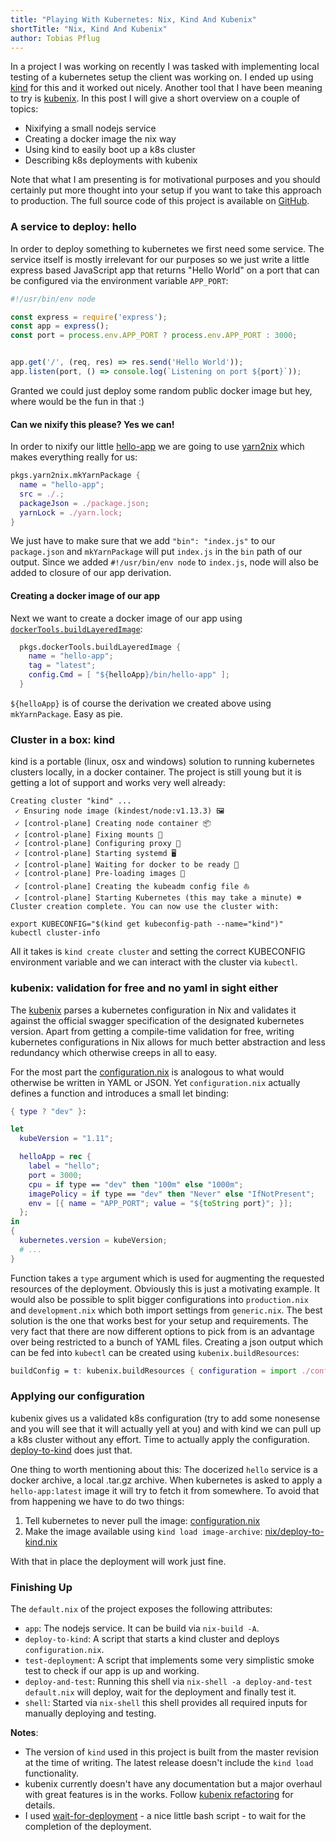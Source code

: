 ```yaml
---
title: "Playing With Kubernetes: Nix, Kind And Kubenix"
shortTitle: "Nix, Kind And Kubenix"
author: Tobias Pflug
---
```


<meta name="twitter:card" content="summary_large_image" />
<meta name="twitter:site" content="@tweagio" />
<meta name="twitter:creator" content="@tweagio" />
<meta property="og:url" content="https://www.tweag.io/posts/2019-03-05-playing-with-kubernetes.html" />
<meta property="og:title" content="Playing With Kubernetes: Nix, Kind And Kubenix" />

In a project I was working on recently I was tasked with implementing local testing of a kubernetes setup the client was working on. I ended up using [kind](https://github.com/kubernetes-sigs/kind) for this and it worked out nicely. Another tool that I have been meaning to try is [kubenix](https://github.com/xtruder/kubenix). In this post I will give a short overview on a couple of topics:

- Nixifying a small nodejs service
- Creating a docker image the nix way
- Using kind to easily boot up a k8s cluster
- Describing k8s deployments with kubenix

Note that what I am presenting is for motivational purposes and you should certainly put more thought into your setup if you want to take this approach to production. The full source code of this project is available on [GitHub](https://github.com/gilligan/kind-kubenix/tree/master).

### A service to deploy: hello

In order to deploy something to kubernetes we first need some service. The service itself is mostly irrelevant for our purposes so we just write a little express based JavaScript app that returns "Hello World" on a port that can be configured via the environment variable `APP_PORT`:

```js
#!/usr/bin/env node

const express = require('express');
const app = express();
const port = process.env.APP_PORT ? process.env.APP_PORT : 3000;


app.get('/', (req, res) => res.send('Hello World'));
app.listen(port, () => console.log(`Listening on port ${port}`));
```

Granted we could just deploy some random public docker image but hey, where would be the fun in that :)

#### Can we nixify this please? Yes we can!

In order to nixify our little [hello-app](https://github.com/gilligan/kind-kubenix/blob/master/hello-app/index.js) we are going to use
[yarn2nix](https://github.com/moretea/yarn2nix) which makes everything really for us:

```nix
pkgs.yarn2nix.mkYarnPackage {
  name = "hello-app";
  src = ./.;
  packageJson = ./package.json;
  yarnLock = ./yarn.lock;
}
```

We just have to make sure that we add `"bin": "index.js"` to our `package.json` and `mkYarnPackage` will put
`index.js` in the `bin` path of our output. Since we added `#!/usr/bin/env node` to `index.js`, node will also be
added to closure of our app derivation.

#### Creating a docker image of our app

Next we want to create a docker image of our app using [`dockerTools.buildLayeredImage`](https://nixos.org/nixpkgs/manual/#ssec-pkgs-dockerTools-buildLayeredImage):

```nix
  pkgs.dockerTools.buildLayeredImage {
    name = "hello-app";
    tag = "latest";
    config.Cmd = [ "${helloApp}/bin/hello-app" ];
  }
```
`${helloApp}` is of course the derivation we created above using `mkYarnPackage`. Easy as pie.

### Cluster in a box: kind

kind is a portable (linux, osx and windows) solution to running kubernetes clusters locally, in a docker container. The project
is still young but it is getting a lot of support and works very well already:

```
Creating cluster "kind" ...
 ✓ Ensuring node image (kindest/node:v1.13.3) 🖼
 ✓ [control-plane] Creating node container 📦 
 ✓ [control-plane] Fixing mounts 🗻 
 ✓ [control-plane] Configuring proxy 🐋
 ✓ [control-plane] Starting systemd 🖥 
 ✓ [control-plane] Waiting for docker to be ready 🐋 
 ✓ [control-plane] Pre-loading images 🐋 
 ✓ [control-plane] Creating the kubeadm config file ⛵ 
 ✓ [control-plane] Starting Kubernetes (this may take a minute) ☸ 
Cluster creation complete. You can now use the cluster with:

export KUBECONFIG="$(kind get kubeconfig-path --name="kind")"
kubectl cluster-info
```

All it takes is `kind create cluster` and setting the correct KUBECONFIG environment variable and we can interact with the cluster via `kubectl`.


### kubenix: validation for free and no yaml in sight either

The [kubenix](https://github.com/xtruder/kubenix) parses a kubernetes configuration in Nix and validates it against the official swagger specification of the designated kubernetes version. Apart from getting a compile-time validation for free, writing kubernetes configurations in Nix allows for much better abstraction and less redundancy which otherwise creeps in all to easy.

For the most part the [configuration.nix](https://github.com/gilligan/kind-kubenix/blob/master/configuration.nix) is analogous to what would otherwise be written in YAML or JSON. Yet `configuration.nix` actually defines a function and introduces a small let binding:

```nix
{ type ? "dev" }:

let
  kubeVersion = "1.11";

  helloApp = rec {
    label = "hello";
    port = 3000;
    cpu = if type == "dev" then "100m" else "1000m";
    imagePolicy = if type == "dev" then "Never" else "IfNotPresent";
    env = [{ name = "APP_PORT"; value = "${toString port}"; }];
  };
in
{
  kubernetes.version = kubeVersion;
  # ...
}

```

Function takes a `type` argument which is used for augmenting the requested resources of the deployment. Obviously this is just a motivating example. It would also be possible to split bigger configurations into `production.nix` and `development.nix` which both import settings from `generic.nix`. The best solution is the one that works best for your setup and requirements. The very fact that there are now different options to pick from is an advantage over being restricted to a bunch of YAML files. Creating a json output which can be fed into `kubectl` can be created using `kubenix.buildResources`:

```nix
buildConfig = t: kubenix.buildResources { configuration = import ./configuration.nix { type = t; }; };

```

### Applying our configuration

kubenix gives us a validated k8s configuration (try to add some nonesense and you will see that it will actually yell at you) and with kind we can pull up a k8s cluster without any effort. Time to actually apply the configuration. [deploy-to-kind](./nix/deploy-to-kind.nix) does just that.

One thing to worth mentioning about this: The docerized `hello` service is a docker archive, a local .tar.gz archive. When kubernetes is asked to apply a `hello-app:latest` image it will try to fetch it from somewhere. To avoid that from happening we have to do two things:

1. Tell kubernetes to never pull the image: [configuration.nix](https://github.com/gilligan/kind-kubenix/blob/master/configuration.nix#L27)
2. Make the image available using `kind load image-archive`: [nix/deploy-to-kind.nix](https://github.com/gilligan/kind-kubenix/blob/master/nix/deploy-to-kind.nix#L13)

With that in place the deployment will work just fine.

### Finishing Up

The `default.nix` of the project exposes the following attributes:

- `app`: The nodejs service. It can be build via `nix-build -A`.
- `deploy-to-kind`: A script that starts a kind cluster and deploys `configuration.nix`.
- `test-deployment`: A script that implements some very simplistic smoke test to check if our app is up and working.
- `deploy-and-test`: Running this shell via `nix-shell -a deploy-and-test default.nix` will deploy, wait for the deployment and finally test it.
- `shell`: Started via `nix-shell` this shell provides all required inputs for manually deploying and testing.

**Notes**:
- The version of `kind` used in this project is built from the master revision at the time of writing. The latest release doesn't include the `kind load` functionality.
- kubenix currently doesn't have any documentation but a major overhaul with great features is in the works. Follow [kubenix refactoring](https://github.com/xtruder/kubenix/issues/9) for details.
- I used [wait-for-deployment](https://github.com/timoreimann/kubernetes-scripts) - a nice little bash script - to wait for the completion of the deployment.
